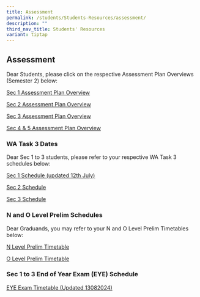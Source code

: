 ```yaml
---
title: Assessment
permalink: /students/Students-Resources/assessment/
description: ""
third_nav_title: Students' Resources
variant: tiptap
---
```

<h2>Assessment</h2>
<p>Dear Students, please click on the respective Assessment Plan Overviews
(Semester 2) below:</p>
<p><a href="/files/Sem_2_Assessment_Plan_Overview_Sec_1_caa_21062024.pdf" rel="noopener noreferrer nofollow" target="_blank">Sec 1 Assessment Plan Overview</a>
</p>
<p><a href="/files/Sem_2_Assessment_Plan_Overview_Sec_2_caa_24062024.pdf" rel="noopener noreferrer nofollow" target="_blank">Sec 2 Assessment Plan Overview</a>
</p>
<p><a href="/files/Sem_2_Assessment_Plan_Overview_Sec_3_caa_24062024.pdf" rel="noopener noreferrer nofollow" target="_blank">Sec 3 Assessment Plan Overview</a>
</p>
<p><a href="/files/Sec_4_5_Sem_2_Assessment_Plan_Overview__caa_21062024.pdf" rel="noopener noreferrer nofollow" target="_blank">Sec 4 &amp; 5 Assessment Plan Overview</a>
</p>
<p></p>
<h3>WA Task 3 Dates</h3>
<p>Dear Sec 1 to 3 students, please refer to your respective WA Task 3 schedules
below:</p>
<p><a href="/files/120724_WA_Task_3_Dates____2024_WA3_Sec_1.pdf" rel="noopener noreferrer nofollow" target="_blank">Sec 1 Schedule (updated 12th July)</a>
</p>
<p><a href="/files/WA_Task_3_Dates____2024_WA3_Sec_2.pdf" rel="noopener noreferrer nofollow" target="_blank">Sec 2 Schedule</a>
</p>
<p><a href="/files/WA_Task_3_Dates____2024_WA3_Sec_3.pdf" rel="noopener noreferrer nofollow" target="_blank">Sec 3 Schedule</a>
</p>
<p></p>
<p></p>
<h3>N and O Level Prelim Schedules</h3>
<p>Dear Graduands, you may refer to your N and O Level Prelim Timetables
below:</p>
<p><a href="/files/2024__N_Level_Prelim_Timetable_caa_21_June.pdf" rel="noopener noreferrer nofollow" target="_blank">N Level Prelim Timetable</a>
</p>
<p><a href="/files/2024__O_Level_Prelim_Timetable_caa_21_June.pdf" rel="noopener noreferrer nofollow" target="_blank">O Level Prelim Timetable</a>
</p>
<p></p>
<h3>Sec 1 to 3 End of Year Exam (EYE) Schedule</h3>
<p><a href="/files/EYE_2024_Time_Table_as_at_13082024.pdf" rel="noopener noreferrer nofollow" target="_blank">EYE Exam Timetable (Updated 13082024)</a>
</p>
<p></p>
<p></p>